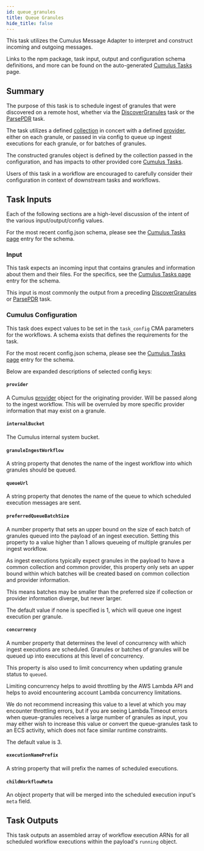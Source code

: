 ```yaml
---
id: queue_granules
title: Queue Granules
hide_title: false
---
```


This task utilizes the Cumulus Message Adapter to interpret and construct incoming and outgoing messages.

Links to the npm package, task input, output and configuration schema definitions, and more can be found on the auto-generated [Cumulus Tasks](../tasks) page.

## Summary

The purpose of this task is to schedule ingest of granules that were discovered on a remote host, whether via the [DiscoverGranules](./discover_granules) task or the [ParsePDR](./parse_pdr) task.

The task utilizes a defined [collection](../configuration/data-management-types#collections) in concert with a defined [provider](../configuration/data-management-types#providers), either on each granule, or passed in via config to queue up ingest executions for each granule, or for batches of granules.

The constructed granules object is defined by the collection passed in the configuration, and has impacts to other provided core [Cumulus Tasks](../tasks).

Users of this task in a workflow are encouraged to carefully consider their configuration in context of downstream tasks and workflows.

## Task Inputs

Each of the following sections are a high-level discussion of the intent of the various input/output/config values.

For the most recent config.json schema, please see the [Cumulus Tasks page](../tasks) entry for the schema.

### Input

This task expects an incoming input that contains granules and information about them and their files. For the specifics, see the [Cumulus Tasks page](../tasks) entry for the schema.

This input is most commonly the output from a preceding [DiscoverGranules](./discover_granules) or [ParsePDR](./parse_pdr) task.

### Cumulus Configuration

This task does expect values to be set in the `task_config` CMA parameters for the workflows.  A schema exists that defines the requirements for the task.

For the most recent config.json schema, please see the [Cumulus Tasks page](../tasks) entry for the schema.

Below are expanded descriptions of selected config keys:

#### `provider`

A Cumulus [provider](https://github.com/nasa/cumulus/blob/master/packages/api/models/schemas.js) object for the originating provider. Will be passed along to the ingest workflow. This will be overruled by more specific provider information that may exist on a granule.

#### `internalBucket`

The Cumulus internal system bucket.

#### `granuleIngestWorkflow`

A string property that denotes the name of the ingest workflow into which granules should be queued.

#### `queueUrl`

A string property that denotes the name of the queue to which scheduled execution messages are sent.

#### `preferredQueueBatchSize`

A number property that sets an upper bound on the size of each batch of granules queued into the payload of an ingest execution. Setting this property to a value higher than 1 allows queueing of multiple granules per ingest workflow.

As ingest executions typically expect granules in the payload to have a common collection and common provider, this property only sets an upper bound within which batches will be created based on common collection and provider information.

This means batches may be smaller than the preferred size if collection or provider information diverge, but never larger.

The default value if none is specified is 1, which will queue one ingest execution per granule.

#### `concurrency`

A number property that determines the level of concurrency with which ingest executions are scheduled.
Granules or batches of granules will be queued up into executions at this level of concurrency.

This property is also used to limit concurrency when updating granule status to `queued`.

Limiting concurrency helps to avoid throttling by the AWS Lambda API and helps to avoid encountering account Lambda concurrency limitations.

We do not recommend increasing this value to a level at which you may encounter throttling errors, but if you are seeing Lambda.Timeout errors when queue-granules receives a large number of granules as input, you may either wish to increase this value or convert the queue-granules task to an ECS activity, which does not face similar runtime constraints.

The default value is 3.

#### `executionNamePrefix`

A string property that will prefix the names of scheduled executions.

#### `childWorkflowMeta`

An object property that will be merged into the scheduled execution input's `meta` field.

## Task Outputs

This task outputs an assembled array of workflow execution ARNs for all scheduled workflow executions within the payload's `running` object.

